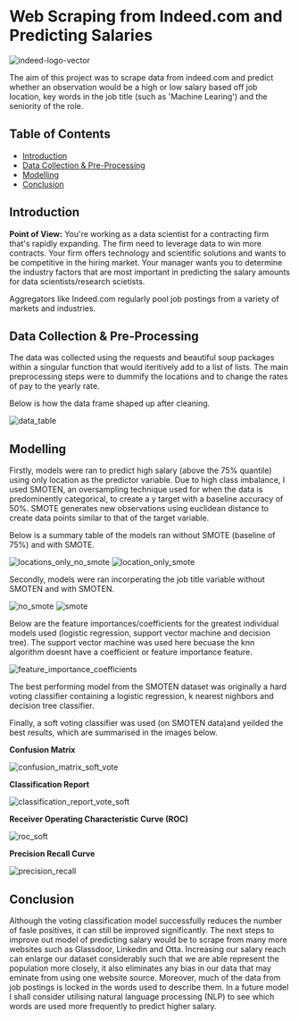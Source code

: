# Web Scraping from Indeed.com and Predicting Salaries

![indeed-logo-vector](https://user-images.githubusercontent.com/76961031/117969713-af386980-b31f-11eb-860f-6b65711181d2.png)

The aim of this project was to scrape data from indeed.com and predict whether an observation would be a high or low salary based off job location, key words in the job title (such as 'Machine Learing') and the seniority of the role.

## Table of Contents
- [Introduction](#introduction)
- [Data Collection & Pre-Processing](#data-collection---pre-processing)
- [Modelling](#modelling)
- [Conclusion](#conclusion)



## Introduction

**Point of View:** You're working as a data scientist for a contracting firm that's rapidly expanding. The firm need to leverage data to win more contracts. Your firm offers technology and scientific solutions and wants to be competitive in the hiring market. Your manager wants you to determine the industry factors that are most important in predicting the salary amounts for data scientists/research scietists.

Aggregators like Indeed.com regularly pool job postings from a variety of markets and industries.

## Data Collection & Pre-Processing

The data was collected using the requests and beautiful soup packages within a singular function that would iteritively add to a list of lists. 
The main preprocessing steps were to dummify the locations and to change the rates of pay to the yearly rate.

Below is how the data frame shaped up after cleaning.

![data_table](https://user-images.githubusercontent.com/76961031/117983271-b155f480-b32e-11eb-86c7-6a428a12cbe4.png)


## Modelling

Firstly, models were ran to predict high salary (above the 75% quantile) using only location as the predictor variable. Due to high class imbalance, I used SMOTEN, an oversampling technique used for when the data is predominently categorical, to create a y target with a baseline accuracy of 50%. SMOTE generates new observations using euclidean distance to create data points similar to that of the target variable.

Below is a summary table of the models ran without SMOTE (baseline of 75%) and with SMOTE.

![locations_only_no_smote](https://user-images.githubusercontent.com/76961031/117980928-5d4a1080-b32c-11eb-9fe5-7268a4081748.png)
![location_only_smote](https://user-images.githubusercontent.com/76961031/117980956-65a24b80-b32c-11eb-996e-d33b03c43869.png)

Secondly, models were ran incorperating the job title variable without SMOTEN and with SMOTEN.

![no_smote](https://user-images.githubusercontent.com/76961031/117981907-62f42600-b32d-11eb-9030-4974fa314175.png)
![smote](https://user-images.githubusercontent.com/76961031/117981930-6687ad00-b32d-11eb-9391-dad59f3179dd.png)


Below are the feature importances/coefficients for the greatest individual models used (logistic regression, support vector machine and decision tree). The support vector machine was used here becuase the knn algorithm doesnt have a coefficient or feature importance feature.

![feature_importance_coefficients](https://user-images.githubusercontent.com/76961031/117983521-f417cc80-b32e-11eb-9f9e-7a07e1af7c37.png)


The best performing model from the SMOTEN dataset was originally a hard voting classifier containing a logistic regression, k nearest nighbors and decision tree classifier.

Finally, a soft voting classifier was used (on SMOTEN data)and yeilded the best results, which are summarised in the images below.

**Confusion Matrix**

![confusion_matrix_soft_vote](https://user-images.githubusercontent.com/76961031/117983305-badf5c80-b32e-11eb-8e67-8dcc80540b3d.png)


**Classification Report**

![classification_report_vote_soft](https://user-images.githubusercontent.com/76961031/117989125-f7618700-b333-11eb-88dc-88a8c33024b9.png)

**Receiver Operating Characteristic Curve (ROC)**

![roc_soft](https://user-images.githubusercontent.com/76961031/117989596-5d4e0e80-b334-11eb-81d6-62c44ea9b6ac.png)

**Precision Recall Curve**

![precision_recall](https://user-images.githubusercontent.com/76961031/117989706-75be2900-b334-11eb-9e48-3e7c8cfeb7e1.png)


## Conclusion
Although the voting classification model successfully reduces the number of fasle positives, it can still be improved significantly. The next steps to improve out model of predicting salary would be to scrape from many more websites such as Glassdoor, Linkedin and Otta. Increasing our salary reach can enlarge our dataset considerably such that we are able represent the population more closely, it also eliminates any bias in our data that may eminate from using one website source. Moreover, much of the data from job postings is locked in the words used to describe them. In a future model I shall consider utilising natural language processing (NLP) to see which words are used more frequently to predict higher salary.



